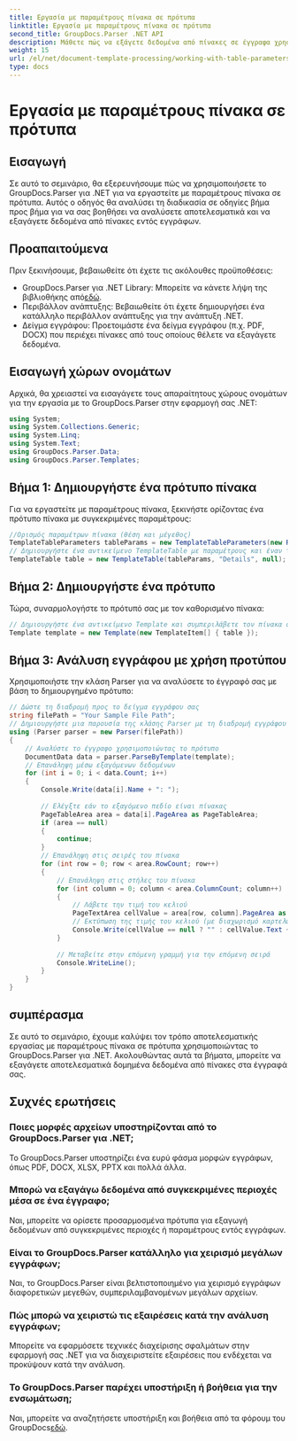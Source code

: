 ```yaml
---
title: Εργασία με παραμέτρους πίνακα σε πρότυπα
linktitle: Εργασία με παραμέτρους πίνακα σε πρότυπα
second_title: GroupDocs.Parser .NET API
description: Μάθετε πώς να εξάγετε δεδομένα από πίνακες σε έγγραφα χρησιμοποιώντας το GroupDocs.Parser για .NET. Οδηγός βήμα προς βήμα για τη χρήση παραμέτρων πίνακα.
weight: 15
url: /el/net/document-template-processing/working-with-table-parameters-in-templates/
type: docs
---
```

# Εργασία με παραμέτρους πίνακα σε πρότυπα

## Εισαγωγή
Σε αυτό το σεμινάριο, θα εξερευνήσουμε πώς να χρησιμοποιήσετε το GroupDocs.Parser για .NET για να εργαστείτε με παραμέτρους πίνακα σε πρότυπα. Αυτός ο οδηγός θα αναλύσει τη διαδικασία σε οδηγίες βήμα προς βήμα για να σας βοηθήσει να αναλύσετε αποτελεσματικά και να εξαγάγετε δεδομένα από πίνακες εντός εγγράφων.
## Προαπαιτούμενα
Πριν ξεκινήσουμε, βεβαιωθείτε ότι έχετε τις ακόλουθες προϋποθέσεις:
-  GroupDocs.Parser για .NET Library: Μπορείτε να κάνετε λήψη της βιβλιοθήκης από[εδώ](https://releases.groupdocs.com/parser/net/).
- Περιβάλλον ανάπτυξης: Βεβαιωθείτε ότι έχετε δημιουργήσει ένα κατάλληλο περιβάλλον ανάπτυξης για την ανάπτυξη .NET.
- Δείγμα εγγράφου: Προετοιμάστε ένα δείγμα εγγράφου (π.χ. PDF, DOCX) που περιέχει πίνακες από τους οποίους θέλετε να εξαγάγετε δεδομένα.

## Εισαγωγή χώρων ονομάτων
Αρχικά, θα χρειαστεί να εισαγάγετε τους απαραίτητους χώρους ονομάτων για την εργασία με το GroupDocs.Parser στην εφαρμογή σας .NET:
```csharp
using System;
using System.Collections.Generic;
using System.Linq;
using System.Text;
using GroupDocs.Parser.Data;
using GroupDocs.Parser.Templates;
```
## Βήμα 1: Δημιουργήστε ένα πρότυπο πίνακα
Για να εργαστείτε με παραμέτρους πίνακα, ξεκινήστε ορίζοντας ένα πρότυπο πίνακα με συγκεκριμένες παραμέτρους:
```csharp
//Ορισμός παραμέτρων πίνακα (θέση και μέγεθος)
TemplateTableParameters tableParams = new TemplateTableParameters(new Rectangle(new Point(35, 320), new Size(530, 55)), null);
// Δημιουργήστε ένα αντικείμενο TemplateTable με παραμέτρους και έναν τίτλο
TemplateTable table = new TemplateTable(tableParams, "Details", null);
```
## Βήμα 2: Δημιουργήστε ένα πρότυπο
Τώρα, συναρμολογήστε το πρότυπό σας με τον καθορισμένο πίνακα:
```csharp
// Δημιουργήστε ένα αντικείμενο Template και συμπεριλάβετε τον πίνακα σε αυτό
Template template = new Template(new TemplateItem[] { table });
```
## Βήμα 3: Ανάλυση εγγράφου με χρήση προτύπου
Χρησιμοποιήστε την κλάση Parser για να αναλύσετε το έγγραφό σας με βάση το δημιουργημένο πρότυπο:
```csharp
// Δώστε τη διαδρομή προς το δείγμα εγγράφου σας
string filePath = "Your Sample File Path";
// Δημιουργήστε μια παρουσία της κλάσης Parser με τη διαδρομή εγγράφου
using (Parser parser = new Parser(filePath))
{
    // Αναλύστε το έγγραφο χρησιμοποιώντας το πρότυπο
    DocumentData data = parser.ParseByTemplate(template);
    // Επανάληψη μέσω εξαγόμενων δεδομένων
    for (int i = 0; i < data.Count; i++)
    {
        Console.Write(data[i].Name + ": ");
        
        // Ελέγξτε εάν το εξαγόμενο πεδίο είναι πίνακας
        PageTableArea area = data[i].PageArea as PageTableArea;
        if (area == null)
        {
            continue;
        }
        // Επανάληψη στις σειρές του πίνακα
        for (int row = 0; row < area.RowCount; row++)
        {
            // Επανάληψη στις στήλες του πίνακα
            for (int column = 0; column < area.ColumnCount; column++)
            {
                // Λάβετε την τιμή του κελιού
                PageTextArea cellValue = area[row, column].PageArea as PageTextArea;
                // Εκτύπωση της τιμής του κελιού (με διαχωρισμό καρτελών)
                Console.Write(cellValue == null ? "" : cellValue.Text + "\t");
            }
            
            // Μεταβείτε στην επόμενη γραμμή για την επόμενη σειρά
            Console.WriteLine();
        }
    }
}
```

## συμπέρασμα
Σε αυτό το σεμινάριο, έχουμε καλύψει τον τρόπο αποτελεσματικής εργασίας με παραμέτρους πίνακα σε πρότυπα χρησιμοποιώντας το GroupDocs.Parser για .NET. Ακολουθώντας αυτά τα βήματα, μπορείτε να εξαγάγετε αποτελεσματικά δομημένα δεδομένα από πίνακες στα έγγραφά σας.

## Συχνές ερωτήσεις
### Ποιες μορφές αρχείων υποστηρίζονται από το GroupDocs.Parser για .NET;
Το GroupDocs.Parser υποστηρίζει ένα ευρύ φάσμα μορφών εγγράφων, όπως PDF, DOCX, XLSX, PPTX και πολλά άλλα.
### Μπορώ να εξαγάγω δεδομένα από συγκεκριμένες περιοχές μέσα σε ένα έγγραφο;
Ναι, μπορείτε να ορίσετε προσαρμοσμένα πρότυπα για εξαγωγή δεδομένων από συγκεκριμένες περιοχές ή παραμέτρους εντός εγγράφων.
### Είναι το GroupDocs.Parser κατάλληλο για χειρισμό μεγάλων εγγράφων;
Ναι, το GroupDocs.Parser είναι βελτιστοποιημένο για χειρισμό εγγράφων διαφορετικών μεγεθών, συμπεριλαμβανομένων μεγάλων αρχείων.
### Πώς μπορώ να χειριστώ τις εξαιρέσεις κατά την ανάλυση εγγράφων;
Μπορείτε να εφαρμόσετε τεχνικές διαχείρισης σφαλμάτων στην εφαρμογή σας .NET για να διαχειριστείτε εξαιρέσεις που ενδέχεται να προκύψουν κατά την ανάλυση.
### Το GroupDocs.Parser παρέχει υποστήριξη ή βοήθεια για την ενσωμάτωση;
 Ναι, μπορείτε να αναζητήσετε υποστήριξη και βοήθεια από τα φόρουμ του GroupDocs[εδώ](https://forum.groupdocs.com/c/parser/17).